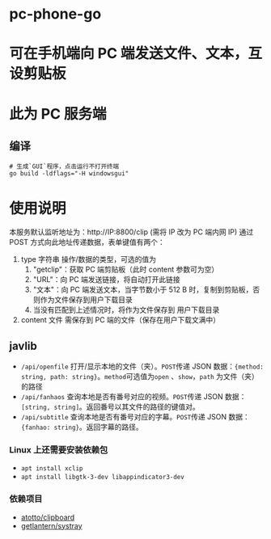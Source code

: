 # pc-phone-go

# 可在手机端向 PC 端发送文件、文本，互设剪贴板

# 此为 PC 服务端

## 编译

```shell
# 生成`GUI`程序，点击运行不打开终端
go build -ldflags="-H windowsgui"
```

# 使用说明

本服务默认监听地址为：http://IP:8800/clip (需将 IP 改为 PC 端内网 IP)
通过 POST 方式向此地址传递数据，表单键值有两个：

1. type 字符串 操作/数据的类型，可选的值为
    1. "getclip"：获取 PC 端剪贴板（此时 content 参数可为空）
    2. "URL"：向 PC 端发送链接，将自动打开此链接
    3. "文本"：向 PC 端发送文本，当字节数小于 512 B 时，复制到剪贴板，否则作为文件保存到用户下载目录
    4. 当没有匹配到上述情况时，将作为文件保存到 用户下载目录
2. content 文件 需保存到 PC 端的文件（保存在用户下载文满中）

## javlib

* `/api/openfile` 打开/显示本地的文件（夹）。`POST`传递 JSON 数据：`{method: string, path: string}`。`method`可选值为`open`
  、`show`，`path`
  为文件（夹）的路径
* `/api/fanhaos` 查询本地是否有番号对应的视频。`POST`传递 JSON 数据：`[string, string]`。返回番号以其文件的路径的键值对。
* `/api/subtitle` 查询本地是否有番号对应的字幕。`POST`传递 JSON 数据：`{fanhao: string}`。返回字幕的路径。

### Linux 上还需要安装依赖包

* `apt install xclip`
* `apt install libgtk-3-dev libappindicator3-dev`

### 依赖项目

* [atotto/clipboard](https://github.com/atotto/clipboard)
* [getlantern/systray](https://github.com/getlantern/systray)